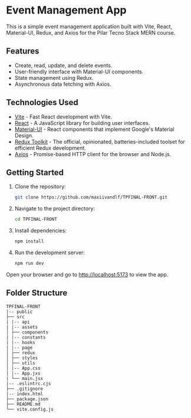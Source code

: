 # Event Management App

This is a simple event management application built with Vite, React, Material-UI, Redux, and Axios for the Pilar Tecno Stack MERN course.

## Features

- Create, read, update, and delete events.
- User-friendly interface with Material-UI components.
- State management using Redux.
- Asynchronous data fetching with Axios.

## Technologies Used

- [Vite](https://vitejs.dev/) - Fast React development with Vite.
- [React](https://reactjs.org/) - A JavaScript library for building user interfaces.
- [Material-UI](https://mui.com/) - React components that implement Google's Material Design.
- [Redux Toolkit](https://redux-toolkit.js.org/) - The official, opinionated, batteries-included toolset for efficient Redux development.
- [Axios](https://axios-http.com/) - Promise-based HTTP client for the browser and Node.js.

## Getting Started

1. Clone the repository:

   ```bash
   git clone https://github.com/maxiivandlf/TPFINAL-FRONT.git
   ```

2. Navigate to the project directory:

   ```bash
   cd TPFINAL-FRONT
   ```

3. Install dependencies:

   ```bash
   npm install
   ```

4. Run the development server:

   ```bash
   npm run dev
   ```

Open your browser and go to [http://localhost:5173](http://localhost:5173) to view the app.

## Folder Structure

```
TPFINAL-FRONT
|-- public
├── src
| |-- api
| |-- assets
│ ├── components
| |-- constants
| |-- hooks
| |-- page
│ ├── redux
│ ├── styles
│ ├── utils
│ |-- App.css
| |-- App.jxs
| └── main.jsx
|-- .eslintrc.cjs
├── .gitignore
|-- index.html
├── package.json
├── README.md
└── vite.config.js
```
